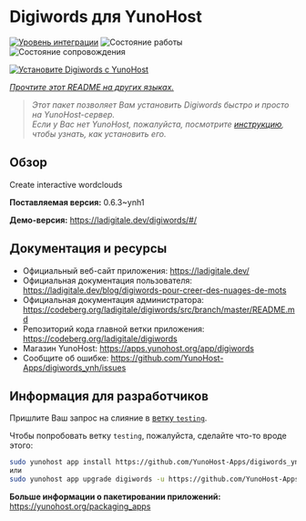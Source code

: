 <!--
Важно: этот README был автоматически сгенерирован <https://github.com/YunoHost/apps/tree/master/tools/readme_generator>
Он НЕ ДОЛЖЕН редактироваться вручную.
-->

# Digiwords для YunoHost

[![Уровень интеграции](https://apps.yunohost.org/badge/integration/digiwords)](https://ci-apps.yunohost.org/ci/apps/digiwords/)
![Состояние работы](https://apps.yunohost.org/badge/state/digiwords)
![Состояние сопровождения](https://apps.yunohost.org/badge/maintained/digiwords)

[![Установите Digiwords с YunoHost](https://install-app.yunohost.org/install-with-yunohost.svg)](https://install-app.yunohost.org/?app=digiwords)

*[Прочтите этот README на других языках.](./ALL_README.md)*

> *Этот пакет позволяет Вам установить Digiwords быстро и просто на YunoHost-сервер.*  
> *Если у Вас нет YunoHost, пожалуйста, посмотрите [инструкцию](https://yunohost.org/install), чтобы узнать, как установить его.*

## Обзор

Create interactive wordclouds

**Поставляемая версия:** 0.6.3~ynh1

**Демо-версия:** <https://ladigitale.dev/digiwords/#/>
## Документация и ресурсы

- Официальный веб-сайт приложения: <https://ladigitale.dev/>
- Официальная документация пользователя: <https://ladigitale.dev/blog/digiwords-pour-creer-des-nuages-de-mots>
- Официальная документация администратора: <https://codeberg.org/ladigitale/digiwords/src/branch/master/README.md>
- Репозиторий кода главной ветки приложения: <https://codeberg.org/ladigitale/digiwords>
- Магазин YunoHost: <https://apps.yunohost.org/app/digiwords>
- Сообщите об ошибке: <https://github.com/YunoHost-Apps/digiwords_ynh/issues>

## Информация для разработчиков

Пришлите Ваш запрос на слияние в [ветку `testing`](https://github.com/YunoHost-Apps/digiwords_ynh/tree/testing).

Чтобы попробовать ветку `testing`, пожалуйста, сделайте что-то вроде этого:

```bash
sudo yunohost app install https://github.com/YunoHost-Apps/digiwords_ynh/tree/testing --debug
или
sudo yunohost app upgrade digiwords -u https://github.com/YunoHost-Apps/digiwords_ynh/tree/testing --debug
```

**Больше информации о пакетировании приложений:** <https://yunohost.org/packaging_apps>
